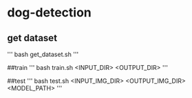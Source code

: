 # dog-detection

## get dataset
'''
bash get_dataset.sh
'''

##train
'''
bash train.sh <INPUT_DIR> <OUTPUT_DIR>
'''

##test
'''
bash test.sh <INPUT_IMG_DIR> <OUTPUT_IMG_DIR> <THRESHOLD> <MODEL_PATH>
'''
